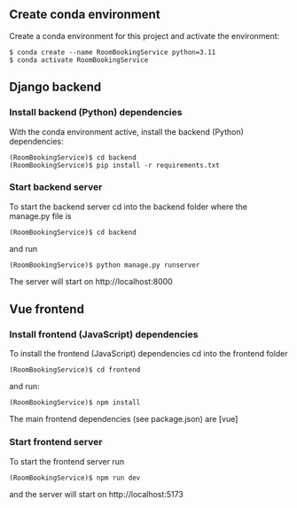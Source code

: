 ## Create conda environment

Create a conda environment for this project and activate the environment:

```console
$ conda create --name RoomBookingService python=3.11
$ conda activate RoomBookingService
```

## Django backend

### Install backend (Python) dependencies

With the conda environment active, install the backend (Python) dependencies:

```console
(RoomBookingService)$ cd backend
(RoomBookingService)$ pip install -r requirements.txt
```

### Start backend server

To start the backend server cd into the backend folder where the manage.py file is

```console
(RoomBookingService)$ cd backend
```

and run

```console
(RoomBookingService)$ python manage.py runserver
```

The server will start on http://localhost:8000

## Vue frontend

### Install frontend (JavaScript) dependencies

To install the frontend (JavaScript) dependencies cd into the frontend folder

```console
(RoomBookingService)$ cd frontend
```

and run:

```console
(RoomBookingService)$ npm install
```

The main frontend dependencies (see package.json) are [vue]

### Start frontend server

To start the frontend server run

```console
(RoomBookingService)$ npm run dev
```

and the server will start on http://localhost:5173
